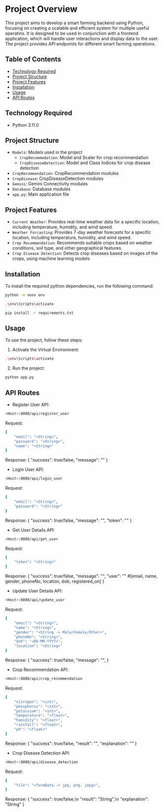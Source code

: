 Project Overview
===============

This project aims to develop a smart farming backend using Python, focusing on creating a scalable and efficient system for multiple useful operatins. It is designed to be used in conjunction with a frontend application, which will handle user interactions and display data to the user. The project provides API endpoints for different smart farming operations.

Table of Contents
-----------------
* [Technology Required](#technology-required)
* [Project Structure](#project-structure)
* [Project Features](#features)
* [Installation](#installation)
* [Usage](#usage)
* [API Routes](#api-routes)

Technology Required
--------------------
* Python 3.11.0

Project Structure
-----------------

* `Models`: Models used in the project
    * `CropRecommedation`: Model and Scaler for crop recommendation
    * `CropDiseaseDetection`: Model and Class Indices for crop disease detection
* `CropRecommendation`: CropRecommendation modules
* `CropDisease`: CropDiseaseDetection modules
* `Gemini`: Gemini Connectivity modules
* `Database`: Database modules
* `app.py`: Main application file

Project Features
-----------------

* `Current Weather`: Provides real-time weather data for a specific location, including temperature, humidity, and wind speed.
* `Weather Forcasting`: Provides 7-day weather forecasts for a specific location, including temperature, humidity, and wind speed.
* `Crop Recommendation`: Recommends suitable crops based on weather conditions, soil type, and other geographical features.
* `Crop Disease Detection`: Detects crop diseases based on images of the crops, using machine learning models

Installation
------------

To install the required python dependencies, run the following command:

```bash
python -m venv env
```
```bash
.\env\Scripts\activate
```
```bash
pip install -r requirements.txt
```

Usage
-----

To use the project, follow these steps:

1. Activate the Virtual Environment: 
```bash
.\env\Scripts\activate
```
2. Run the project: 
```bash
python app.py
```

API Routes
------------

* Register User
API:
```bash
<Host>:8080/api/register_user
```

Request:
```bash
{
    "email": "<String>",
    "password": "<String>",
    "name": "<String>"
}
```

Response:
{
    "success": true/false,
    "message": "<String>"
}

* Login User
API:
```bash
<Host>:8080/api/login_user
```

Request:
```bash
{
    "email": "<String>",
    "password": "<String>"
}
```

Response:
{
    "success": true/false,
    "message": "<String>",
    "token": "<String>"
}

* Get User Details
API:
```bash
<Host>:8080/api/get_user
```

Request:
```bash
{
    "token": "<String>"
}
```

Response:
{
    "success": true/false,
    "message": "<message>",
    "user": "<Array>" #[email, name, gender, phoneNo, location, dob, registered_on]
}

* Update User Details
API:
```bash
<Host>:8080/api/update_user
```

Request:
```bash
{
    "email": "<String>",
    "name": "<String>",
    "gender": "<String -> Male/Female/Other>",
    "phoneNo": "<String>",
    "dob": "<DD-MM-YYYY>",
    "location": "<String>"
}
```

Response:
{
    "success": true/false,
    "message": "<String>",
}

* Crop Recommendation
API:
```bash
<Host>:8080/api/crop_recommendation
```

Request:
```bash
{
    "nitrogen": "<int>",
    "phosphorus": "<int>",
    "potassium": "<int>",
    "temperature": "<float>", 
    "humidity": "<float>",
    "rainfall": "<float>",
    "ph": "<float>"
}
```

Response:
{
    "success": true/false,
    "result": "<String>",
    "explanation": "<String>"
}

* Crop Disease Detection
API:
```bash
<Host>:8080/api/disease_detection
```

Request:
```bash
{
    "file": "<formData -> jpg, png, jepg>",
}
```

Response:
{
    "success": true/false,\n
    "result": "String",\n
    "explanation": "String"
}

